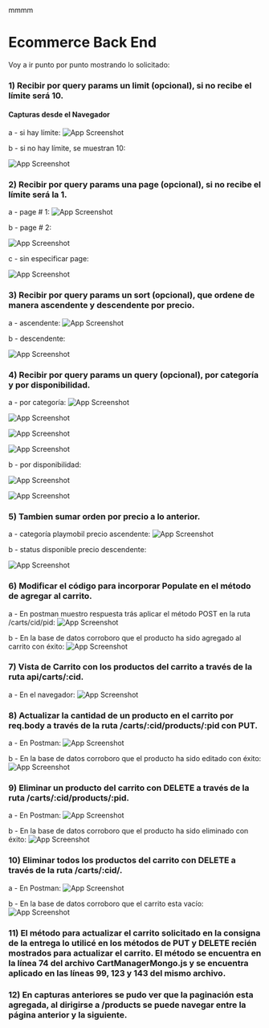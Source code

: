 mmmm
# Ecommerce Back End

Voy a ir punto por punto mostrando lo solicitado:

### 1) Recibir por query params un limit (opcional), si no recibe el límite será 10.




#### Capturas desde el Navegador

a - si hay límite:
![App Screenshot](https://www.entropiadigital.com.ar/IMG/Captura%20de%20pantalla%202024-02-28%20123814.png)

b - si no hay límite, se muestran 10:

![App Screenshot](https://www.entropiadigital.com.ar/IMG/Captura%20de%20pantalla%202024-02-28%20125511.png)


### 2) Recibir por query params una page (opcional), si no recibe el límite será la 1.

a - page # 1:
![App Screenshot](https://www.entropiadigital.com.ar/IMG/Captura%20de%20pantalla%202024-02-28%20130054.png)

b - page # 2:

![App Screenshot](https://www.entropiadigital.com.ar/IMG/Captura%20de%20pantalla%202024-02-28%20125940.png)

c - sin especificar page:

![App Screenshot](https://www.entropiadigital.com.ar/IMG/Captura%20de%20pantalla%202024-02-28%20125511.png)

### 3) Recibir por query params un sort (opcional), que ordene de manera ascendente y descendente por precio.

a - ascendente:
![App Screenshot](https://www.entropiadigital.com.ar/IMG/Captura%20de%20pantalla%202024-02-28%20130508.png)

b - descendente:

![App Screenshot](https://www.entropiadigital.com.ar/IMG/Captura%20de%20pantalla%202024-02-28%20130753.png)

### 4) Recibir por query params un query (opcional), por categoría y por disponibilidad.

a - por categoría:
![App Screenshot](https://www.entropiadigital.com.ar/IMG/Captura%20de%20pantalla%202024-02-28%20133041.png)

![App Screenshot](https://www.entropiadigital.com.ar/IMG/Captura%20de%20pantalla%202024-02-28%20133158.png)

![App Screenshot](https://www.entropiadigital.com.ar/IMG/Captura%20de%20pantalla%202024-02-28%20133314.png)

![App Screenshot](https://www.entropiadigital.com.ar/IMG/Captura%20de%20pantalla%202024-02-28%20133419.png)

b - por disponibilidad:

![App Screenshot](https://www.entropiadigital.com.ar/IMG/Captura%20de%20pantalla%202024-02-28%20133533.png)

![App Screenshot](https://www.entropiadigital.com.ar/IMG/Captura%20de%20pantalla%202024-02-28%20133628.png)

### 5) Tambien sumar orden por precio a lo anterior.

a - categoría playmobil precio ascendente:
![App Screenshot](https://www.entropiadigital.com.ar/IMG/Captura%20de%20pantalla%202024-02-28%20133921.png)

b - status disponible precio descendente:

![App Screenshot](https://www.entropiadigital.com.ar/IMG/Captura%20de%20pantalla%202024-02-28%20134037.png)

### 6) Modificar el código para incorporar Populate en el método de agregar al carrito.

a - En postman muestro respuesta trás aplicar el método POST en la ruta /carts/cid/pid:
![App Screenshot](https://www.entropiadigital.com.ar/IMG/Captura%20de%20pantalla%202024-02-28%20134801.png)

b - En la base de datos corroboro que el producto ha sido agregado al carrito con éxito:
![App Screenshot](https://www.entropiadigital.com.ar/IMG/Captura%20de%20pantalla%202024-02-28%20135142.png)

### 7) Vista de Carrito con los productos del carrito a través de la ruta api/carts/:cid.

a - En el navegador:
![App Screenshot](https://www.entropiadigital.com.ar/IMG/Captura%20de%20pantalla%202024-02-28%20135439.png)

### 8) Actualizar la cantidad de un producto en el carrito por req.body a través de la ruta /carts/:cid/products/:pid con PUT.

a - En Postman:
![App Screenshot](https://www.entropiadigital.com.ar/IMG/Captura%20de%20pantalla%202024-02-28%20135852.png)

b - En la base de datos corroboro que el producto ha sido editado con éxito:
![App Screenshot](https://www.entropiadigital.com.ar/IMG/Captura%20de%20pantalla%202024-02-28%20140452.png)

### 9) Eliminar un producto del carrito con DELETE a través de la ruta /carts/:cid/products/:pid.

a - En Postman:
![App Screenshot](https://www.entropiadigital.com.ar/IMG/Captura%20de%20pantalla%202024-02-28%20140751.png)

b - En la base de datos corroboro que el producto ha sido eliminado con éxito:
![App Screenshot](https://www.entropiadigital.com.ar/IMG/Captura%20de%20pantalla%202024-02-28%20140905.png)

### 10) Eliminar todos los productos del carrito con DELETE a través de la ruta /carts/:cid/.

a - En Postman:
![App Screenshot](https://www.entropiadigital.com.ar/IMG/Captura%20de%20pantalla%202024-02-28%20141510.png)

b - En la base de datos corroboro que el carrito esta vacío:
![App Screenshot](https://www.entropiadigital.com.ar/IMG/Captura%20de%20pantalla%202024-02-28%20141624.png)

### 11) El método para actualizar el carrito solicitado en la consigna de la entrega lo utilicé en los métodos de PUT y DELETE recién mostrados para actualizar el carrito. El método se encuentra en la línea 74 del archivo CartManagerMongo.js y se encuentra aplicado en las líneas 99, 123 y 143 del mismo archivo.

### 12) En capturas anteriores se pudo ver que la paginación esta agregada, al dirigirse a /products se puede navegar entre la página anterior y la siguiente.



